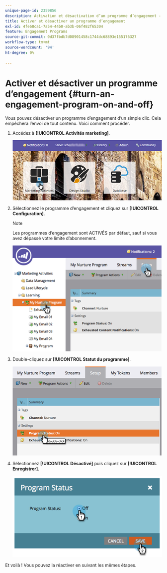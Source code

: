 ```yaml
---
unique-page-id: 2359856
description: Activation et désactivation d’un programme d’engagement - Documents Marketo - Documentation du produit
title: Activer et désactiver un programme d’engagement
exl-id: 4fe68ca1-7a54-44b0-ab3b-06f482f65304
feature: Engagement Programs
source-git-commit: 0d37fbdb7d08901458c1744dc68893e155176327
workflow-type: tm+mt
source-wordcount: '94'
ht-degree: 0%

---
```


# Activer et désactiver un programme d’engagement {#turn-an-engagement-program-on-and-off}

Vous pouvez désactiver un programme d’engagement d’un simple clic. Cela empêchera l’envoi de tout contenu. Voici comment procéder.

1. Accédez à **[!UICONTROL Activités marketing]**.

   ![](assets/login-marketing-activities.png)

1. Sélectionnez le programme d’engagement et cliquez sur **[!UICONTROL Configuration]**.

   >[!NOTE]
   >
   >Les programmes d’engagement sont ACTIVÉS par défaut, sauf si vous avez dépassé votre limite d’abonnement.

   ![](assets/image2014-9-15-17-3a14-3a56.png)

1. Double-cliquez sur **[!UICONTROL Statut du programme]**.

   ![](assets/image2014-9-15-17-3a14-3a59.png)

1. Sélectionnez **[!UICONTROL Désactivé]** puis cliquez sur **[!UICONTROL Enregistrer]**.

   ![](assets/image2014-9-15-17-3a15-3a2.png)

Et voilà ! Vous pouvez la réactiver en suivant les mêmes étapes.
